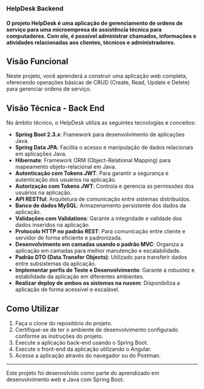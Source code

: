 ### HelpDesk Backend

#### O projeto HelpDesk é uma aplicação de gerenciamento de ordens de serviço para uma microempresa de assistência técnica para computadores. Com ele, é possível administrar chamados, informações e atividades relacionadas aos clientes, técnicos e administradores.

## Visão Funcional

Neste projeto, você aprenderá a construir uma aplicação web completa, oferecendo operações básicas de CRUD (Create, Read, Update e Delete) para gerenciar ordens de serviço.

## Visão Técnica - Back End

No âmbito técnico, o HelpDesk utiliza as seguintes tecnologias e conceitos:

- **Spring Boot 2.3.x**: Framework para desenvolvimento de aplicações Java.
- **Spring Data JPA**: Facilita o acesso e manipulação de dados relacionais em aplicações Java.
- **Hibernate**: Framework ORM (Object-Relational Mapping) para mapeamento objeto-relacional em Java.
- **Autenticação com Tokens JWT**: Para garantir a segurança e autenticação dos usuários na aplicação.
- **Autorização com Tokens JWT**: Controla e gerencia as permissões dos usuários na aplicação.
- **API RESTful**: Arquitetura de comunicação entre sistemas distribuídos.
- **Banco de dados MySQL**: Armazenamento persistente dos dados da aplicação.
- **Validações com Validations**: Garante a integridade e validade dos dados inseridos na aplicação.
- **Protocolo HTTP no padrão REST**: Para comunicação entre cliente e servidor de forma eficiente e padronizada.
- **Desenvolvimento em camadas usando o padrão MVC**: Organiza a aplicação em camadas para melhor manutenção e escalabilidade.
- **Padrão DTO (Data Transfer Objects)**: Utilizado para transferir dados entre subsistemas da aplicação.
- **Implementar perfis de Teste e Desenvolvimento**: Garante a robustez e estabilidade da aplicação em diferentes ambientes.
- **Realizar deploy de ambos os sistemas na nuvem**: Disponibiliza a aplicação de forma acessível e escalável.

## Como Utilizar

1. Faça o clone do repositório do projeto.
2. Certifique-se de ter o ambiente de desenvolvimento configurado conforme as instruções do projeto.
3. Execute a aplicação back-end usando o Spring Boot.
4. Execute o front-end da aplicação utilizando o Angular.
5. Acesse a aplicação através do navegador ou do Postman.


---
Este projeto foi desenvolvido como parte do aprendizado em desenvolvimento web e Java com Spring Boot. 
